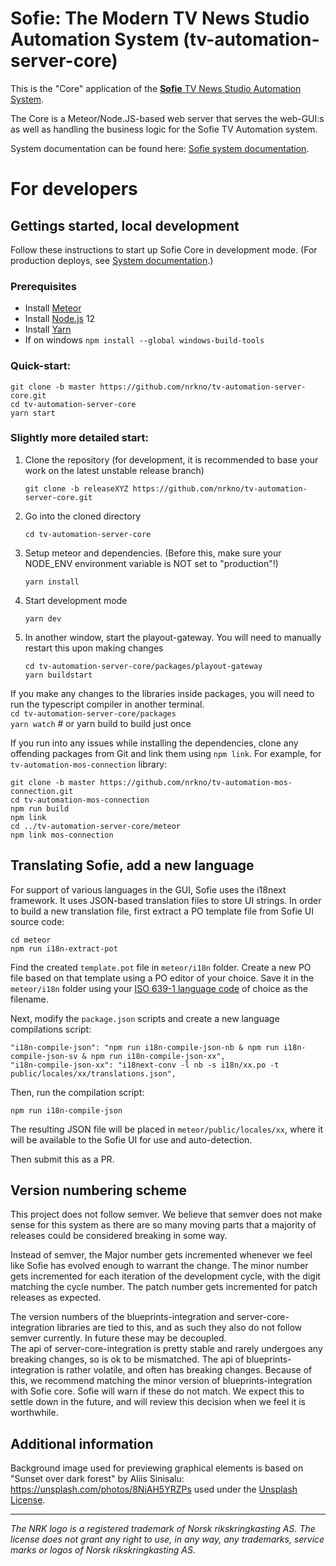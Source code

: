 # Sofie: The Modern TV News Studio Automation System (tv-automation-server-core)

This is the "Core" application of the [**Sofie** TV News Studio Automation System](https://github.com/nrkno/Sofie-TV-automation/).

The Core is a Meteor/Node.JS-based web server that serves the web-GUI:s as well as handling the business logic for the Sofie TV Automation system.

System documentation can be found here: [Sofie system documentation](https://sofie.gitbook.io/sofie-tv-automation/documentation).

# For developers

## Gettings started, local development

Follow these instructions to start up Sofie Core in development mode. (For production deploys, see [System documentation](https://sofie.gitbook.io/sofie-tv-automation/documentation/installation).)

### Prerequisites

- Install [Meteor](https://www.meteor.com/install)
- Install [Node.js](https://nodejs.org) 12
- Install [Yarn](https://yarnpkg.com)
- If on windows `npm install --global windows-build-tools`

### Quick-start:

```
git clone -b master https://github.com/nrkno/tv-automation-server-core.git
cd tv-automation-server-core
yarn start
```

### Slightly more detailed start:

1. Clone the repository (for development, it is recommended to base your work on the latest unstable release branch)

   `git clone -b releaseXYZ https://github.com/nrkno/tv-automation-server-core.git`

2. Go into the cloned directory

   `cd tv-automation-server-core`

3. Setup meteor and dependencies. (Before this, make sure your NODE_ENV environment variable is NOT set to "production"!)

   `yarn install`

4. Start development mode

   `yarn dev`

5. In another window, start the playout-gateway. You will need to manually restart this upon making changes

   `cd tv-automation-server-core/packages/playout-gateway`  
   `yarn buildstart`

If you make any changes to the libraries inside packages, you will need to run the typescript compiler in another terminal.  
 `cd tv-automation-server-core/packages`  
 `yarn watch` # or yarn build to build just once

If you run into any issues while installing the dependencies, clone any offending packages from Git and link them using `npm link`. For example, for `tv-automation-mos-connection` library:

```
git clone -b master https://github.com/nrkno/tv-automation-mos-connection.git
cd tv-automation-mos-connection
npm run build
npm link
cd ../tv-automation-server-core/meteor
npm link mos-connection
```

## Translating Sofie, add a new language

For support of various languages in the GUI, Sofie uses the i18next framework. It uses JSON-based translation files to store UI strings. In order to build a new translation file, first extract a PO template file from Sofie UI source code:

```
cd meteor
npm run i18n-extract-pot
```

Find the created `template.pot` file in `meteor/i18n` folder. Create a new PO file based on that template using a PO editor of your choice. Save it in the `meteor/i18n` folder using your [ISO 639-1 language code](https://en.wikipedia.org/wiki/List_of_ISO_639-1_codes) of choice as the filename.

Next, modify the `package.json` scripts and create a new language compilations script:

```
"i18n-compile-json": "npm run i18n-compile-json-nb & npm run i18n-compile-json-sv & npm run i18n-compile-json-xx",
"i18n-compile-json-xx": "i18next-conv -l nb -s i18n/xx.po -t public/locales/xx/translations.json",
```

Then, run the compilation script:

```
npm run i18n-compile-json
```

The resulting JSON file will be placed in `meteor/public/locales/xx`, where it will be available to the Sofie UI for use and auto-detection.

Then submit this as a PR.

## Version numbering scheme

This project does not follow semver. We believe that semver does not make sense for this system as there are so many moving parts that a majority of releases could be considered breaking in some way.

Instead of semver, the Major number gets incremented whenever we feel like Sofie has evolved enough to warrant the change. The minor number gets incremented for each iteration of the development cycle, with the digit matching the cycle number. The patch number gets incremented for patch releases as expected.

The version numbers of the blueprints-integration and server-core-integration libraries are tied to this, and as such they also do not follow semver currently. In future these may be decoupled.  
The api of server-core-integration is pretty stable and rarely undergoes any breaking changes, so is ok to be mismatched.
The api of blueprints-integration is rather volatile, and often has breaking changes. Because of this, we recommend matching the minor version of blueprints-integration with Sofie core. Sofie will warn if these do not match. We expect this to settle down in the future, and will review this decision when we feel it is worthwhile.

## Additional information

Background image used for previewing graphical elements is based on "Sunset over dark forest" by Aliis Sinisalu: https://unsplash.com/photos/8NiAH5YRZPs used under the [Unsplash License](https://unsplash.com/license).

---

_The NRK logo is a registered trademark of Norsk rikskringkasting AS. The license does not grant any right to use, in any way, any trademarks, service marks or logos of Norsk rikskringkasting AS._
